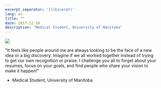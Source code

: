 ```yaml
---
excerpt_separator: '[](Excerpt)'
lang: en
title: ""
date: 2017-12-30
description: "Medical Student, University of Manitoba"
---
```


![](images/humans-of-medicine/8th-post.jpeg)

"It feels like people around me are always looking to be the face of a new idea or a big discovery. Imagine if we all worked together instead of trying to get our own recognition or praise. I challenge you all to forget about your resumes, focus on your goals, and find people who share your vision to make it happen!" 

- Medical Student, University of Manitoba